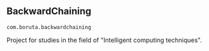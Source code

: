 BackwardChaining
---
`com.boruta.backwardchaining`

Project for studies in the field of "Intelligent computing techniques".
